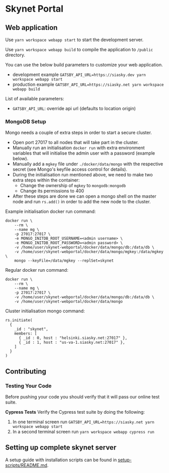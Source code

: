 # Skynet Portal

## Web application

Use `yarn workspace webapp start` to start the development server.

Use `yarn workspace webapp build` to compile the application to `/public` directory.

You can use the below build parameters to customize your web application.

- development example `GATSBY_API_URL=https://siasky.dev yarn workspace webapp start`
- production example `GATSBY_API_URL=https://siasky.net yarn workspace webapp build`

List of available parameters:

- `GATSBY_API_URL`: override api url (defaults to location origin)

### MongoDB Setup

Mongo needs a couple of extra steps in order to start a secure cluster.

* Open port 27017 to all nodes that will take part in the cluster.
* Manually run an initialisation `docker run` with extra environment variables 
that will initialise the admin user with a password (example below).
* Manually add a `mgkey` file under `./docker/data/mongo` with the respective 
secret (see Mongo's keyfile access control for details).
* During the initialisation run mentioned above, we need to make two extra steps 
within the container:
    * Change the ownership of `mgkey` to `mongodb:mongodb`
    * Change its permissions to 400
* After these steps are done we can open a mongo shell on the master node and 
run `rs.add()` in order to add the new node to the cluster.

Example initialisation docker run command:
```
docker run \
	--rm \
	--name mg \
	-p 27017:27017 \
	-e MONGO_INITDB_ROOT_USERNAME=<admin username> \
	-e MONGO_INITDB_ROOT_PASSWORD=<admin password> \
	-v /home/user/skynet-webportal/docker/data/mongo/db:/data/db \
	-v /home/user/skynet-webportal/docker/data/mongo/mgkey:/data/mgkey \
	mongo --keyFile=/data/mgkey --replSet=skynet
```
Regular docker run command:
```
docker run \
	--rm \
	--name mg \
	-p 27017:27017 \
	-v /home/user/skynet-webportal/docker/data/mongo/db:/data/db \
	-v /home/user/skynet-webportal/docker/data/mongo
```
Cluster initialisation mongo command:
```
rs.initiate(
  {
    _id : "skynet",
    members: [
      { _id : 0, host : "helsinki.siasky.net:27017" },
      { _id : 1, host : "us-va-1.siasky.net:27017" },
    ]
  }
)
```

## Contributing

### Testing Your Code

Before pushing your code you should verify that it will pass our online test
suite.

**Cypress Tests**
Verify the Cypress test suite by doing the following:

1. In one terminal screen run `GATSBY_API_URL=https://siasky.net yarn workspace webapp start`
1. In a second terminal screen run `yarn workspace webapp cypress run`

## Setting up complete skynet server

A setup guide with installation scripts can be found in [setup-scripts/README.md](./setup-scripts/README.md).
